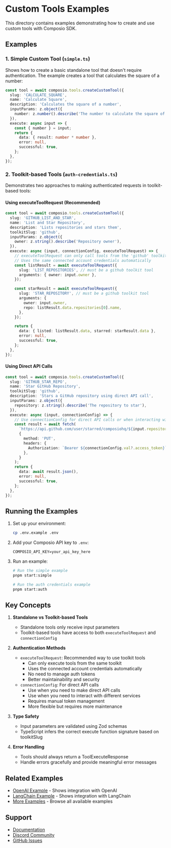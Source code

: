 # Custom Tools Examples

This directory contains examples demonstrating how to create and use custom tools with Composio SDK.

## Examples

### 1. Simple Custom Tool (`simple.ts`)

Shows how to create a basic standalone tool that doesn't require authentication. The example creates a tool that calculates the square of a number:

```typescript
const tool = await composio.tools.createCustomTool({
  slug: 'CALCULATE_SQUARE',
  name: 'Calculate Square',
  description: 'Calculates the square of a number',
  inputParams: z.object({
    number: z.number().describe('The number to calculate the square of'),
  }),
  execute: async input => {
    const { number } = input;
    return {
      data: { result: number * number },
      error: null,
      successful: true,
    };
  },
});
```

### 2. Toolkit-based Tools (`auth-credentials.ts`)

Demonstrates two approaches to making authenticated requests in toolkit-based tools:

#### Using executeToolRequest (Recommended)

```typescript
const tool = await composio.tools.createCustomTool({
  slug: 'GITHUB_LIST_AND_STAR',
  name: 'List and Star Repository',
  description: 'Lists repositories and stars them',
  toolkitSlug: 'github',
  inputParams: z.object({
    owner: z.string().describe('Repository owner'),
  }),
  execute: async (input, connectionConfig, executeToolRequest) => {
    // executeToolRequest can only call tools from the 'github' toolkit
    // Uses the same connected account credentials automatically
    const listResult = await executeToolRequest({
      slug: 'LIST_REPOSITORIES', // must be a github toolkit tool
      arguments: { owner: input.owner },
    });

    const starResult = await executeToolRequest({
      slug: 'STAR_REPOSITORY', // must be a github toolkit tool
      arguments: {
        owner: input.owner,
        repo: listResult.data.repositories[0].name,
      },
    });

    return {
      data: { listed: listResult.data, starred: starResult.data },
      error: null,
      successful: true,
    };
  },
});
```

#### Using Direct API Calls

```typescript
const tool = await composio.tools.createCustomTool({
  slug: 'GITHUB_STAR_REPO',
  name: 'Star GitHub Repository',
  toolkitSlug: 'github',
  description: 'Stars a GitHub repository using direct API call',
  inputParams: z.object({
    repository: z.string().describe('The repository to star'),
  }),
  execute: async (input, connectionConfig) => {
    // Use connectionConfig for direct API calls or when interacting with different services
    const result = await fetch(
      `https://api.github.com/user/starred/composiohq/${input.repository}`,
      {
        method: 'PUT',
        headers: {
          Authorization: `Bearer ${connectionConfig.val?.access_token}`,
        },
      }
    );
    return {
      data: await result.json(),
      error: null,
      successful: true,
    };
  },
});
```

## Running the Examples

1. Set up your environment:

   ```bash
   cp .env.example .env
   ```

2. Add your Composio API key to `.env`:

   ```
   COMPOSIO_API_KEY=your_api_key_here
   ```

3. Run an example:

   ```bash
   # Run the simple example
   pnpm start:simple

   # Run the auth credentials example
   pnpm start:auth
   ```

## Key Concepts

1. **Standalone vs Toolkit-based Tools**

   - Standalone tools only receive input parameters
   - Toolkit-based tools have access to both `executeToolRequest` and `connectionConfig`

2. **Authentication Methods**

   - `executeToolRequest`: Recommended way to use toolkit tools
     - Can only execute tools from the same toolkit
     - Uses the connected account credentials automatically
     - No need to manage auth tokens
     - Better maintainability and security
   - `connectionConfig`: For direct API calls
     - Use when you need to make direct API calls
     - Use when you need to interact with different services
     - Requires manual token management
     - More flexible but requires more maintenance

3. **Type Safety**

   - Input parameters are validated using Zod schemas
   - TypeScript infers the correct execute function signature based on toolkitSlug

4. **Error Handling**

   - Tools should always return a ToolExecuteResponse
   - Handle errors gracefully and provide meaningful error messages

## Related Examples

- [OpenAI Example](../openai) - Shows integration with OpenAI
- [LangChain Example](../langchain) - Shows integration with LangChain
- [More Examples](../) - Browse all available examples

## Support

- [Documentation](https://docs.composio.dev)
- [Discord Community](https://discord.gg/composio)
- [GitHub Issues](https://github.com/composio/composio/issues)
